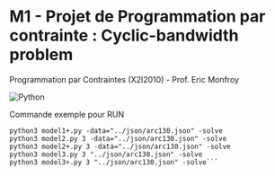 # M1 - Projet de Programmation par contrainte : Cyclic-bandwidth problem

Programmation par Contraintes (X2I2010) - Prof. Eric Monfroy

![Python](https://img.shields.io/badge/python-3670A0?style=for-the-badge&logo=python&logoColor=ffdd54)

Commande exemple pour RUN

```python3 model1.py -data="../json/arc130.json" -solve
python3 model1+.py -data="../json/arc130.json" -solve
python3 model2.py 3 -data="../json/arc130.json" -solve
python3 model2+.py 3 -data="../json/arc130.json" -solve
python3 model3.py 3 "../json/arc130.json" -solve
python3 model3+.py 3 "../json/arc130.json" -solve```
